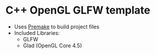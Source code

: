 # C++ OpenGL GLFW template

- Uses [Premake](https://premake.github.io/) to build project files
- Included Libraries:
  - GLFW
  - Glad (OpenGL Core 4.5)